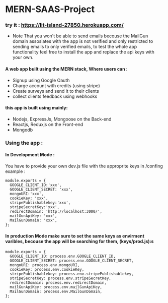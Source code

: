 # MERN-SAAS-Project

### try it : https://lit-island-27850.herokuapp.com/

- Note That you won't be able to send emails becouse the MailGun domain assosiates with the app is not verified and only restricted to sending emails to only verified emails, to test the whole app functionality feel free to install the app and replace the api keys with your own.

#### A web app built using the MERN stack, Where users can :

- Signup using Google Oauth
- Charge account with credits (using stripe)
- Create surveys and send it to their clients
- collect clients feedback using webhooks

#### this app is built using mainly:

- Nodejs, ExpressJs, Mongoose on the Back-end
- Reactjs, Reduxjs on the Front-end
- Mongodb

### Using the app :

#### In Development Mode :

You have to provide your own dev.js file with the approprite keys in /confing
example :

```
module.exports = {
  GOOGLE_CLIENT_ID:'xxx',
  GOOGLE_CLIENT_SECRET: 'xxx',
  mongoURI:'xxx',
  cookieKey: 'xxx',
  stripePublishablekey:'xxx',
  stripeSecretKey:'xxx',
  redirectDomain: 'http://localhost:3000/',
  mailGunApiKey: 'xxx',
  MailGunDomain: 'xxx',
};

```

#### In production Mode make sure to set the same keys as envirment varibles, becouse the app will be searching for them, (keys/prod.js):s

```
module.exports = {
  GOOGLE_CLIENT_ID: process.env.GOOGLE_CLIENT_ID,
  GOOGLE_CLIENT_SECRET: process.env.GOOGLE_CLIENT_SECRET,
  mongoURI: process.env.mongoURI,
  cookieKey: process.env.cookieKey,
  stripePublishablekey: process.env.stripePublishablekey,
  stripeSecretKey: process.env.stripeSecretKey,
  redirectDomain: process.env.redirectDomain,
  mailGunApiKey: process.env.mailGunApiKey,
  MailGunDomain: process.env.MailGunDomain,
};
```
